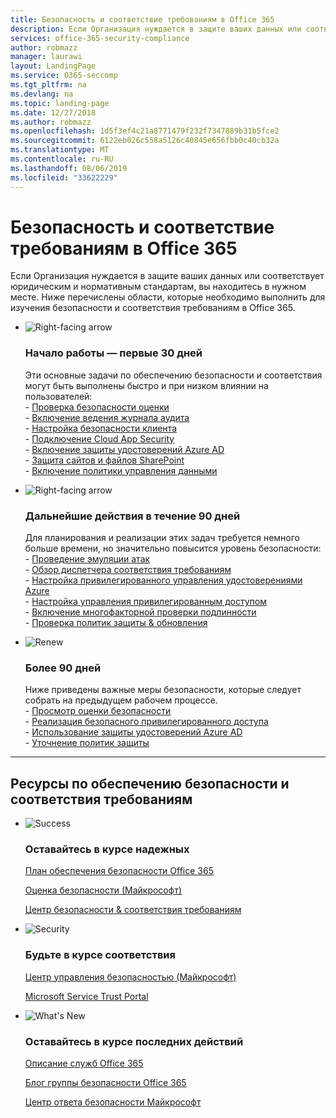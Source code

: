```yaml
---
title: Безопасность и соответствие требованиям в Office 365
description: Если Организация нуждается в защите ваших данных или соответствует юридическим и нормативным стандартам, вы находитесь в нужном месте. Здесь вы можете узнать о безопасности и совместимости в Office 365
services: office-365-security-compliance
author: robmazz
manager: laurawi
layout: LandingPage
ms.service: O365-seccomp
ms.tgt_pltfrm: na
ms.devlang: na
ms.topic: landing-page
ms.date: 12/27/2018
ms.author: robmazz
ms.openlocfilehash: 1d5f3ef4c21a8771479f232f7347889b31b5fce2
ms.sourcegitcommit: 6122eb026c558a5126c40845e656fbb0c40cb32a
ms.translationtype: MT
ms.contentlocale: ru-RU
ms.lasthandoff: 08/06/2019
ms.locfileid: "33622229"
---
```

# <a name="office-365-security-and-compliance"></a>Безопасность и соответствие требованиям в Office 365

Если Организация нуждается в защите ваших данных или соответствует юридическим и нормативным стандартам, вы находитесь в нужном месте. Ниже перечислены области, которые необходимо выполнить для изучения безопасности и соответствия требованиям в Office 365.

<ul class="cardsF panelContent">
    <li>
        <div class="cardSize">
            <div class="cardPadding">
                <div class="card">
                    <div class="cardImageOuter">
                        <div class="cardImage">
                            <img src="https://docs.microsoft.com/office/media/icons/caret-right-blue.svg" alt="Right-facing arrow" />
                        </div>
                    </div>
                    <div class="cardText">
                        <h3>Начало работы — первые 30 дней</h3>
                <p>Эти основные задачи по обеспечению безопасности и соответствия могут быть выполнены быстро и при низком влиянии на пользователей: <br> - <a href="microsoft-secure-score.md" target="_blank">Проверка безопасности оценки</a> <br> - <a href="search-the-audit-log-in-security-and-compliance.md">Включение ведения журнала аудита</a> <br> - <a href="tenant-wide-setup-for-increased-security.md">Настройка безопасности клиента</a> <br> - <a href="https://docs.microsoft.com/cloud-app-security/connect-office-365-to-microsoft-cloud-app-security">Подключение Cloud App Security</a> <br> - <a href="https://docs.microsoft.com/azure/active-directory/active-directory-identityprotection-enable">Включение защиты удостоверений Azure AD</a> <br> - <a href="https://docs.microsoft.com/office365/enterprise/secure-sharepoint-online-sites-and-files">Защита сайтов и файлов SharePoint</a> <br> - <a href="configure-supervision-policies.md">Включение политики управления данными</a> </p>
                    </div>
                </div>
            </div>
        </div>
    </li>
    <li>
        <div class="cardSize">
            <div class="cardPadding">
                <div class="card">
                    <div class="cardImageOuter">
                        <div class="cardImage">
                            <img src="https://docs.microsoft.com/office/media/icons/caret-right-blue.svg" alt="Right-facing arrow" />
                        </div>
                    </div>
                    <div class="cardText">
                        <h3>Дальнейшие действия в течение 90 дней</h3>
                        <p>Для планирования и реализации этих задач требуется немного больше времени, но значительно повысится уровень безопасности: <br> - <a href="attack-simulator.md">Проведение эмуляции атак</a> <br> - <a href="meet-data-protection-and-regulatory-reqs-using-microsoft-cloud.md">Обзор диспетчера соответствия требованиям</a> <br> - <a href="https://docs.microsoft.com/azure/active-directory/privileged-identity-management/pim-configure">Настройка привилегированного управления удостоверениями Azure</a> <br> - <a href="privileged-access-management-configuration.md">Настройка управления привилегированным доступом</a>  <br> - <a href="https://docs.microsoft.com/azure/active-directory/authentication/concept-mfa-howitworks">Включение многофакторной проверки подлинности</a> <br> - <a href="protect-against-threats.md">Проверка политик защиты & обновления</a> </p>
                    </div>
                </div>
            </div>
        </div>
    </li>
    <li>
        <div class="cardSize">
            <div class="cardPadding">
                <div class="card">
                    <div class="cardImageOuter">
                        <div class="cardImage">
                            <img src="https://docs.microsoft.com/office/media/icons/renew.svg" alt="Renew" />
                        </div>
                    </div>
                    <div class="cardText">
                        <h3>Более 90 дней</h3>
                        <p>Ниже приведены важные меры безопасности, которые следует собрать на предыдущем рабочем процессе.<br>
                        - <a href="microsoft-secure-score.md" target="_blank">Просмотр оценки безопасности</a><br>
                        - <a href="https://docs.microsoft.com/windows-server/identity/securing-privileged-access/securing-privileged-access">Реализация безопасного привилегированного доступа</a><br>
                        - <a href="https://docs.microsoft.com/azure/active-directory/active-directory-identityprotection">Использование защиты удостоверений Azure AD</a><br>
                        - <a href="protect-against-threats.md">Уточнение политик защиты</a><br></p>
                    </div>
                </div>
            </div>
        </div>
    </li>
</ul>

<hr>
<h2>Ресурсы по обеспечению безопасности и соответствия требованиям</h2>

<ul class="panelContent cardsF">
    <li>
        <div class="cardSize">
            <div class="cardPadding">
                <div class="card">
                    <div class="cardImageOuter">
                        <div class="cardImage">
                            <img src="https://docs.microsoft.com/office/media/icons/success-blue.svg" alt="Success" data-linktype="external">
                        </div>
                    </div>
                    <div class="cardText">
                        <h3>Оставайтесь в курсе надежных</h3>
                        <p><a href="security-roadmap.md">План обеспечения безопасности Office 365</a></p>
                        <p><a href="microsoft-secure-score.md" target="_blank">Оценка безопасности (Майкрософт)</a></p>
                        <p><a href="https://protection.office.com" target="_blank">Центр безопасности & соответствия требованиям</a></p>
                    </div>
                </div>
            </div>
        </div>
    </li>
    <li>
        <div class="cardSize">
            <div class="cardPadding">
                <div class="card">
                    <div class="cardImageOuter">
                        <div class="cardImage">
                            <img src="https://docs.microsoft.com/office/media/icons/security-blue.svg" alt="Security" data-linktype="external">
                        </div>
                    </div>
                    <div class="cardText">
                        <h3>Будьте в курсе соответствия</h3>
                        <p><a href="https://www.microsoft.com/trustcenter" target="_blank">Центр управления безопасностью (Майкрософт)</a></p>
                        <p><a href="https://servicetrust.microsoft.com" target="_blank">Microsoft Service Trust Portal</a></p>
                    </div>
                </div>
            </div>
        </div>
    </li>
    <li>
        <div class="cardSize">
            <div class="cardPadding">
                <div class="card">
                    <div class="cardImageOuter">
                        <div class="cardImage">
                            <img src="https://docs.microsoft.com/office/media/icons/whats-new-megaphone-blue.svg" alt="What's New" data-linktype="external">
                        </div>
                    </div>
                    <div class="cardText">
                        <h3>Оставайтесь в курсе последних действий</h3>
                        <p><a href="https://docs.microsoft.com/office365/servicedescriptions/office-365-service-descriptions-technet-library" target="_blank">Описание служб Office 365</a></p>
                        <p><a href="https://blogs.technet.microsoft.com/office365security" target="_blank">Блог группы безопасности Office 365</a></p>
                        <p><a href="https://www.microsoft.com/msrc" target="_blank">Центр ответа безопасности Майкрософт</a></p>
                    </div>
                </div>
            </div>
        </div>
    </li>
</ul>